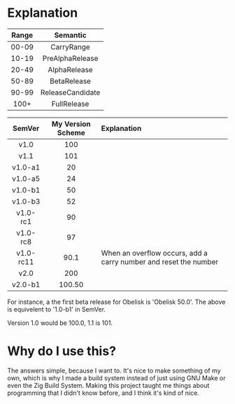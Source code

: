 # Explanation

Range | Semantic
:-: | :-:
00-09   | CarryRange
10-19   | PreAlphaRelease
20-49   | AlphaRelease
50-89   | BetaRelease
90-99   | ReleaseCandidate
100+    | FullRelease

SemVer    | My Version Scheme | Explanation
:-:       |:-:                |:-
v1.0      | 100
v1.1      | 101
v1.0-a1   | 20
v1.0-a5   | 24
v1.0-b1   | 50
v1.0-b3   | 52
v1.0-rc1  | 90
v1.0-rc8  | 97
v1.0-rc11 | 90.1              | When an overflow occurs, add a carry number and reset the number
v2.0      | 200
v2.0-b1   | 100.50

For instance, a the first beta release for Obelisk is 'Obelisk 50.0'.
The above is equivelent to '1.0-b1' in SemVer.

Version 1.0 would be 100.0, 1.1 is 101.

# Why do I use this?

The answers simple, because I want to. It's nice to make something of my own,
which is why I made a build system instead of just using GNU Make or even the Zig Build System.
Making this project taught me things about programming that I didn't know before, and I think it's
kind of nice.
